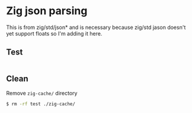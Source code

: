 # Zig json parsing

This is from zig/std/json\* and is necessary because
zig/std jason doesn't yet support floats so I'm adding
it here.

## Test
```bash
```

## Clean
Remove `zig-cache/` directory
```bash
$ rm -rf test ./zig-cache/
```
